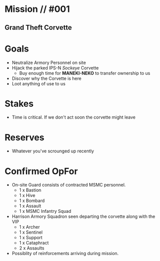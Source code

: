 # Mission // #001
## Grand Theft Corvette
# Goals
- Neutralize Armory Personnel on site
- Hijack the parked IPS-N *Sockeye* Corvette
  - Buy enough time for **MANEKI-NEKO** to transfer ownership to us
- Discover why the Corvette is here
- Loot anything of use to us

# Stakes
- Time is critical. If we don't act soon the corvette might leave

# Reserves
- Whatever you've scrounged up recently
# Confirmed OpFor
- On-site Guard consists of contracted MSMC personnel. 
  - 1 x  Bastion
  - 1 x  Hive 
  - 1 x  Bombard
  - 1 x  Assault
  - 1 x MSMC Infantry Squad
- Harrison Armory Squadron seen departing the corvette along with the VIP
  - 1 x Archer
  - 1 x Sentinel
  - 1 x Support
  - 1 x Cataphract
  - 2 x Assaults 
- Possiblity of reinforcements arriving during mission.